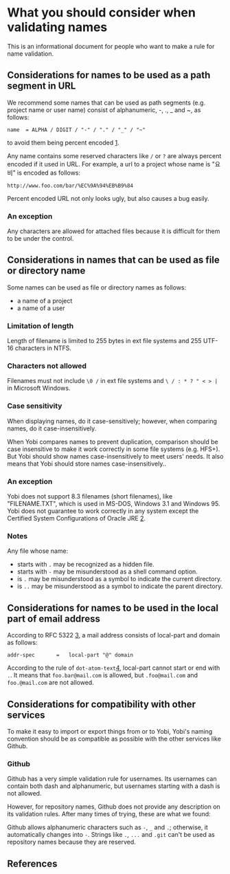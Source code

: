What you should consider when validating names
==============================================

This is an informational document for people who want to make a rule for name
validation.

Considerations for names to be used as a path segment in URL
-----------------------------------------------------------

We recommend some names that can be used as path segments (e.g. project name or
user name) consist of alphanumeric, -, ., _ and ~, as follows:

    name  = ALPHA / DIGIT / "-" / "." / "_" / "~"

to avoid them being percent encoded [1].

Any name contains some reserved characters like `/` or `?` are always percent
encoded if it used in URL. For example, a url to a project whose name is "요비"
is encoded as follows:

    http://www.foo.com/bar/%EC%9A%94%EB%B9%84

Percent encoded URL not only looks ugly, but also causes a bug easily.

### An exception

Any characters are allowed for attached files because it is difficult for them
to be under the control.

Considerations in names that can be used as file or directory name
------------------------------------------------------------------

Some names can be used as file or directory names as follows:

* a name of a project
* a name of a user

### Limitation of length

Length of filename is limited to 255 bytes in ext file systems and 255 UTF-16
characters in NTFS.

### Characters not allowed

Filenames must not include `\0 /` in ext file systems and `\ / : * ? " < > |`
in Microsoft Windows.

### Case sensitivity

When displaying names, do it case-sensitively; however, when comparing names,
do it case-insensitively.

When Yobi compares names to prevent duplication, comparison should be case
insensitive to make it work correctly in some file systems (e.g. HFS+). But Yobi
should show names case-insensitively to meet users' needs. It also means that
Yobi should store names case-insensitively..

### An exception

Yobi does not support 8.3 filenames (short filenames), like "FILENAME.TXT",
which is used in MS-DOS, Windows 3.1 and Windows 95. Yobi does not guarantee to
work correctly in any system except the Certified System Configurations of
Oracle JRE [2].

### Notes

Any file whose name:

* starts with `.` may be recognized as a hidden file.
* starts with `-` may be misunderstood as a shell command option.
* is `.` may be misunderstood as a symbol to indicate the current directory.
* is `..` may be misunderstood as a symbol to indicate the parent directory.

Considerations for names to be used in the local part of email address
----------------------------------------------------------------------

According to RFC 5322 [3], a mail address consists of local-part and domain as
follows:

    addr-spec       =   local-part "@" domain

According to the rule of `dot-atom-text`[4], local-part cannot start or end with
`.`. It means that `foo.bar@mail.com` is allowed, but `.foo@mail.com` and
`foo.@mail.com` are not allowed.

Considerations for compatibility with other services
---------------------------------------------------

To make it easy to import or export things from or to Yobi, Yobi's naming
convention should be as compatible as possible with the other services like
Github.

### Github

Github has a very simple validation rule for usernames. Its usernames can
contain both dash and alphanumeric, but usernames starting with a dash is not
allowed.

However, for repository names, Github does not provide any description on its
validation rules. After many times of trying, these are what we found:

Github allows alphanumeric characters such as `-`, `_` and `.`; otherwise, it
automatically changes into `-`. Strings like `.`, `...` and `.git` can't be used
as repository names because they are reserved.

References
----------

[1]: http://tools.ietf.org/html/rfc3986#section-2.1
[2]: http://www.oracle.com/technetwork/java/javase/config-417990.html
[3]: http://tools.ietf.org/html/rfc5322
[4]: http://tools.ietf.org/html/rfc5322#section-3.2.3
